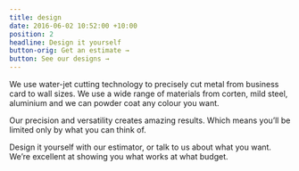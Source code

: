```yaml
---
title: design
date: 2016-06-02 10:52:00 +10:00
position: 2
headline: Design it yourself
button-orig: Get an estimate →
button: See our designs →
---
```


We use water-jet cutting technology to precisely cut metal from business card to wall sizes. We use a wide range of materials from corten, mild steel, aluminium and we can powder coat any colour you want.

Our precision and versatility creates amazing results. Which means you’ll be limited only by what you can think of.

Design it yourself with our estimator, or talk to us about what you want. We’re excellent at showing you what works at what budget.
